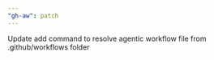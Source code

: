 ```yaml
---
"gh-aw": patch
---
```


Update add command to resolve agentic workflow file from .github/workflows folder
